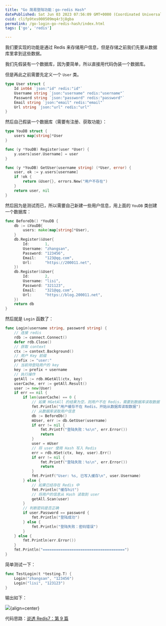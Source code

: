 ```yaml
---
title: "Go 简易登陆功能：go-redis Hash"
datePublished: Sat Jun 03 2023 07:56:09 GMT+0000 (Coordinated Universal Time)
cuid: clifp9tes000509mq4r3j8gba
permalink: /go-login-go-redis-hash/index.html
tags: ['go', 'redis']

---
```


我们要实现的功能是通过 Redis 来存储用户信息，但是存储之前我们先要从数据库里拿到这些数据。

我们先假装有一个数据库，因为要简单，所以直接用代码伪装一个数据库。

但是再此之前需要先定义一个 `User` 类。

```go
type User struct {
	Id int64 `json:"id" redis:"id"`
	Username string `json:"username" redis:"username"`
	Password string `json:"password" redis:"password"`
	Email string `json:"email" redis:"email"`
	Url string `json:"url" redis:"url"`
}
```

然后自己假装一个数据库（需要有注册、获取功能）：

```go
type YouDB struct {
	users map[string]*User
}

func (y *YouDB) Register(user *User) {
	y.users[user.Username] = user
}

func (y *YouDB) GetUser(username string) (*User, error) {
	user, ok := y.users[username]
	if !ok {
		return &User{}, errors.New("用户不存在")
	}
	return user, nil
}
```

然后因为是测试而已，所以需要自己新建一些用户信息，用上面的 `YouDB` 类创建一个数据库：

```go
func BeforeDb() *YouDB {
	db := &YouDB{
		users: make(map[string]*User),
	}
	db.Register(&User{
		Id:       1,
		Username: "zhangsan",
		Password: "123456",
		Email:    "123@qq.com",
		Url:      "https://200011.net",
	})
	db.Register(&User{
		Id:       2,
		Username: "lisi",
		Password: "321123",
		Email:    "321@qq.com",
		Url:      "https://blog.200011.net",
	})
	return db
}
```

然后就是 `Login` 函数了：

```go
func Login(username string, password string) {
	// 连接 redis
	rdb := connect.Connect()
	defer rdb.Close()
	// 获取 context
	ctx := context.Background()
	// 用户 Key 前缀
	prefix := "user:"
	// 当前待登陆用户的 key
	key := prefix + username
	// 执行操作
	getAll := rdb.HGetAll(ctx, key)
	userCache, err := getAll.Result()
	user := new(User)
	if err == nil {
		if len(userCache) == 0 {
			// 如果 HGetAll 的结果为空，则用户不在 Redis，需要到数据库读取数据
			fmt.Println("用户缓存不在 Redis，开始从数据库读取数据")
			// 从数据库读取用户信息
			db := BeforeDb()
			mUser, err := db.GetUser(username)
			if err != nil {
				fmt.Printf("登陆失败：%s\n", err.Error())
				return
			}
			user = mUser
			// 将 user 使用 Hash 写入 Redis
			err = rdb.HSet(ctx, key, user).Err()
			if err != nil {
				fmt.Printf("登陆失败：%s\n", err.Error())
				return
			}
			fmt.Printf("User: %s, 已写入缓存\n", user.Username)
		} else {
			// 如果已经存在 Redis 中
			fmt.Println("缓存hit")
			// 将用户的信息从 Hash 读取到 user
			getAll.Scan(user)
		}
		// 判断密码是否正确
		if user.Password == password {
			fmt.Println("登陆成功")
		} else {
			fmt.Println("登陆失败：密码错误")
		}
	} else {
		fmt.Println(err.Error())
	}
	fmt.Println("=====================================")
}
```

简单测试一下：

```go
func TestLogin(t *testing.T) {
	Login("zhangsan", "123456")
	Login("lisi", "123123")
}
```

输出如下：

![](https://cdn.hashnode.com/res/hashnode/image/upload/v1685778892311/6b1ea791-caf1-4f5a-8ee3-1e31ed3b04fc.png){align=center}

代码思路：[说透 Redis7：第 9 篇](https://s.juejin.cn/ds/UXenBj9/)